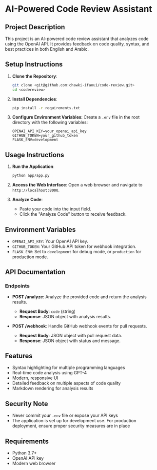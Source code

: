 # AI-Powered Code Review Assistant

## Project Description
This project is an AI-powered code review assistant that analyzes code using the OpenAI API. It provides feedback on code quality, syntax, and best practices in both English and Arabic.

## Setup Instructions
1. **Clone the Repository**: 
   ```bash
   git clone <git@github.com:chawki-ifaoui/code-review.git>
   cd <codereview>
   ```

2. **Install Dependencies**:
   ```bash
   pip install -r requirements.txt
   ```

3. **Configure Environment Variables**:
   Create a `.env` file in the root directory with the following variables:
   ```
   OPENAI_API_KEY=your_openai_api_key
   GITHUB_TOKEN=your_github_token
   FLASK_ENV=development
   ```

## Usage Instructions
1. **Run the Application**:
   ```bash
   python app/app.py
   ```

2. **Access the Web Interface**:
   Open a web browser and navigate to `http://localhost:8000`.

3. **Analyze Code**:
   - Paste your code into the input field.
   - Click the "Analyze Code" button to receive feedback.

## Environment Variables
- `OPENAI_API_KEY`: Your OpenAI API key.
- `GITHUB_TOKEN`: Your GitHub API token for webhook integration.
- `FLASK_ENV`: Set to `development` for debug mode, or `production` for production mode.

## API Documentation
### Endpoints
- **POST /analyze**: Analyze the provided code and return the analysis results.
  - **Request Body**: `code` (string)
  - **Response**: JSON object with analysis results.

- **POST /webhook**: Handle GitHub webhook events for pull requests.
  - **Request Body**: JSON object with pull request data.
  - **Response**: JSON object with status and message.

## Features

- Syntax highlighting for multiple programming languages
- Real-time code analysis using GPT-4
- Modern, responsive UI
- Detailed feedback on multiple aspects of code quality
- Markdown rendering for analysis results

## Security Note

- Never commit your `.env` file or expose your API keys
- The application is set up for development use. For production deployment, ensure proper security measures are in place

## Requirements

- Python 3.7+
- OpenAI API key
- Modern web browser
